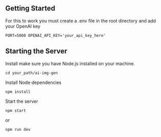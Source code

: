 ## Getting Started

For this to work you must create a .env file in the root directory and add your OpenAI key

``
PORT=5000
OPENAI_API_KEY='your_api_key_here'
``

## Starting the Server

Install make sure you have Node.js installed on your machine.

`cd your_path/ai-img-gen`

Install Node dependencies

`npm install`

Start the server

`npm start`

or

`npm run dev`
